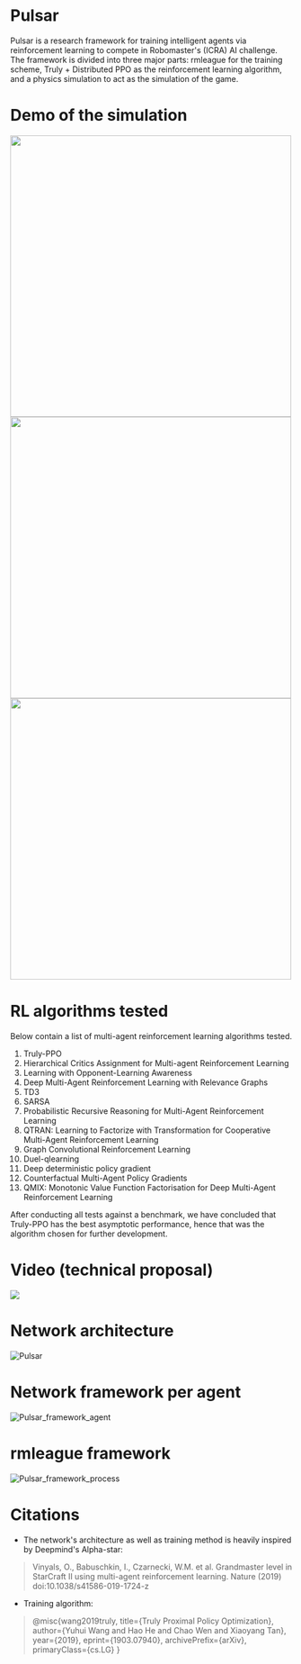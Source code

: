# Pulsar
Pulsar is a research framework for training intelligent agents via reinforcement learning to compete in Robomaster's (ICRA) AI challenge. The framework is divided into three major parts: rmleague for the training scheme, Truly + Distributed PPO as the reinforcement learning algorithm, and a physics simulation to act as the simulation of the game.

# Demo of the simulation
<img src="https://github.com/HKU-ICRA/Pulsar/blob/master/videos/pulsar_demo1.gif" width="500" height="500" /> <img src="https://github.com/HKU-ICRA/Pulsar/blob/master/videos/pulsar_demo2.gif" width="500" height="500" /> <img src="https://github.com/HKU-ICRA/Pulsar/blob/master/videos/pulsar_demo3.gif" width="500" height="500" />

# RL algorithms tested
Below contain a list of multi-agent reinforcement learning algorithms tested.

1. Truly-PPO
2. Hierarchical Critics Assignment for Multi-agent Reinforcement Learning
3. Learning with Opponent-Learning Awareness
4. Deep Multi-Agent Reinforcement Learning with Relevance Graphs
5. TD3
6. SARSA
7. Probabilistic Recursive Reasoning for Multi-Agent Reinforcement Learning
8. QTRAN: Learning to Factorize with Transformation for Cooperative Multi-Agent Reinforcement Learning
9. Graph Convolutional Reinforcement Learning
10. Duel-qlearning
11. Deep deterministic policy gradient
12. Counterfactual Multi-Agent Policy Gradients
13. QMIX: Monotonic Value Function Factorisation for Deep Multi-Agent Reinforcement Learning

After conducting all tests against a benchmark, we have concluded that Truly-PPO has the best asymptotic performance, hence that was the algorithm chosen for further development.

# Video (technical proposal)
[![](http://img.youtube.com/vi/66CMskieKAU/0.jpg)](http://www.youtube.com/watch?v=66CMskieKAU "")

# Network architecture
![Pulsar](https://github.com/HKU-ICRA/Pulsar/blob/master/architecture/pulsar_architecture.png)

# Network framework per agent
![Pulsar_framework_agent](https://github.com/HKU-ICRA/Pulsar/blob/master/architecture/pulsar_framework_agent.png)

# rmleague framework
![Pulsar_framework_process](https://github.com/HKU-ICRA/Pulsar/blob/master/rmleague/pulsar_framework_process.png)

# Citations
* The network's architecture as well as training method is heavily inspired by Deepmind's Alpha-star:
>Vinyals, O., Babuschkin, I., Czarnecki, W.M. et al. Grandmaster level in StarCraft II using multi-agent reinforcement learning. Nature
>(2019) doi:10.1038/s41586-019-1724-z

* Training algorithm:
>@misc{wang2019truly,
>    title={Truly Proximal Policy Optimization},
>    author={Yuhui Wang and Hao He and Chao Wen and Xiaoyang Tan},
>    year={2019},
>    eprint={1903.07940},
>    archivePrefix={arXiv},
>    primaryClass={cs.LG}
>}


